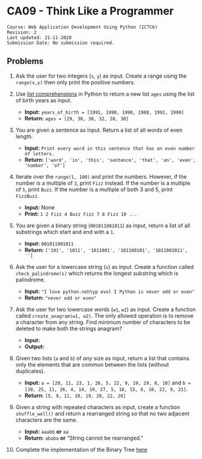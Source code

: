 # CA09 - Think Like a Programmer

	Course: Web Application Development Using Python (ICTC6)
	Revision: 2
	Last updated: 21-11-2020
	Submission Date: No submission required.

## Problems

1. Ask the user for two integers (`x`, `y`) as input. Create a range using the `range(x,y)` then only print the positive numbers.
2. Use [list comprehensions](https://docs.python.org/3/tutorial/datastructures.html#list-comprehensions) in Python to return a new list `ages` using the list of birth years as input.
   * **Input:** `years_of_birth = [1991, 1990, 1990, 1988, 1992, 1990]`
   * **Return:** `ages = [29, 30, 30, 32, 28, 30]`
3. You are given a sentence as input. Return a list of all words of even length.
   * **Input:** `Print every word in this sentence that has an even number of letters.`
   * **Return:** `['word', 'in', 'this', 'sentence', 'that', 'an', 'even', 'number', 'of']`
4. Iterate over the `range(1, 100)` and print the numbers. However, if the number is a multiple of `3`, print `Fizz` instead. If the number is a multiple of `5`, print `Buzz`. If the number is a multiple of both 3 and 5, print `FizzBuzz`.
   * **Input:** None
   * **Print:** `1 2 Fizz 4 Buzz Fizz 7 8 Fizz 10 ...`

5. You are given a binary string (`001011001011`) as input, return a list of all substrings which start and end with a `1`.
   * **Input:**   `001011001011`
   * **Return:** `['101', '1011', '1011001', '101100101', '1011001011', '']`
6. Ask the user for a lowercase string (`s`) as input. Create a function called `check_palindrome(s)` which returns the longest substring which is palindrome.
    * **Input:** `"I love python.nohtyp evol I Python is never odd or even"`
    * **Return:** `"never odd or even"`
7. Ask the user for two lowercase words (`w1`, `w2`) as input. Create a function called `create_anagram(w1, w2)`. The only allowed operation is to remove a character from any string. Find minimum number of characters to be deleted to make both the strings anagram?
   * **Input:**
   * **Output:** 
8. Given two lists (`a` and `b`) of *any* size as input, return a list that contains only the elements that are common between the lists (without duplicates).
   * **Input:** `a = [20, 11, 23, 1, 26, 5, 22, 9, 19, 29, 8, 18]` and `b = [20, 25, 11, 26, 4, 14, 19, 27, 5, 18, 15, 6, 10, 22, 9, 21]`.
   * **Return:** `[5, 9, 11, 18, 19, 20, 22, 26]`
9.  Given a string with repeated characters as input, create a function `shuffle_well()` and return a rearranged string so that no two adjacent characters are the same.
    * **Input:** `aaabb` **or** `aa`
    * **Return:** `ababa` **or** "String cannot be rearranged."
10. Complete the implementation of the Binary Tree [here](./binary_tree)